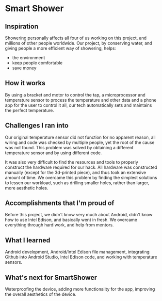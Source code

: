# Smart Shower 

## Inspiration

Showering personally affects all four of us working on this project, and millions of other people worldwide. Our project, by conserving water, and giving people a more efficient way of showering, helps:
- the environment
- keep people comfortable
- save money

## How it works

By using a bracket and motor to control the tap, a microprocessor and temperature sensor to process the temperature and other data and a phone app for the user to control it all, our tech automatically sets and maintains the perfect temperature.

## Challenges I ran into

Our original temperature sensor did not function for no apparent reason, all wiring and code was checked by multiple people, yet the root of the cause was not found. This problem was solved by obtaining a different temperature sensor and by using different code.

It was also very difficult to find the resources and tools to properly construct the hardware required for our hack. All hardware was constructed manually (except for the 3d-printed piece), and thus took an extensive amount of time. We overcame this problem by finding the simplest solutions to lessen our workload, such as drilling smaller holes, rather than larger, more aesthetic holes.

## Accomplishments that I'm proud of

Before this project, we didn't know very much about Android, didn't know how to use Intel Edison, and basically went in fresh. We overcame everything through hard work, and help from mentors.

## What I learned

Android development, Android/Intel Edison file management, integrating Github into Android Studio, Intel Edison code, and working with temperature sensors.

## What's next for SmartShower

Waterproofing the device, adding more functionality for the app, improving the overall aesthetics of the device.
